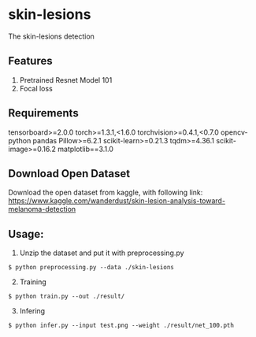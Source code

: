 # skin-lesions
The skin-lesions detection


## Features
1. Pretrained Resnet Model 101
2. Focal loss

## Requirements

tensorboard>=2.0.0
torch>=1.3.1,<1.6.0
torchvision>=0.4.1,<0.7.0
opencv-python
pandas
Pillow>=6.2.1
scikit-learn>=0.21.3
tqdm>=4.36.1
scikit-image>=0.16.2
matplotlib==3.1.0

## Download Open Dataset

Download the open dataset from kaggle, with following link:
https://www.kaggle.com/wanderdust/skin-lesion-analysis-toward-melanoma-detection 


## Usage:
1. Unzip the dataset and put it with preprocessing.py

`$ python preprocessing.py --data ./skin-lesions`

2. Training

`$ python train.py --out ./result/`

3. Infering


`$ python infer.py --input test.png --weight ./result/net_100.pth`